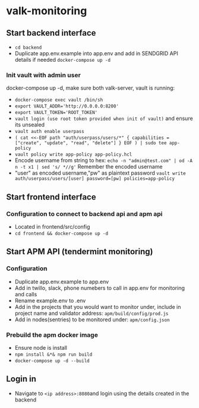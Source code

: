 # valk-monitoring

## Start backend interface
- `cd backend`
- Duplicate app.env.example into app.env and add in SENDGRID API details if needed
`docker-compose up -d`
### Init vault with admin user
docker-compose up -d, make sure both valk-server, vault is running:
- `docker-compose exec vault /bin/sh`
- `export VAULT_ADDR='http://0.0.0.0:8200'`
- `export VAULT_TOKEN='ROOT_TOKEN'`
- `vault login (use root token provided when init of vault)` and ensure its unsealed 
- `vault auth enable userpass`
- `(
cat <<-EOF
path "auth/userpass/users/*" {
  capabilities = ["create", "update", "read", "delete"]
}
EOF
) | sudo tee app-policy`
- `vault policy write app-policy app-policy.hcl`
- Encode username from string to hex: `echo -n "admin@test.com" | od -A n -t x1 | sed 's/ *//g'` Remember the encoded username
- "user" as encoded username,"pw" as plaintext password `vault write auth/userpass/users/[user] password=[pw] policies=app-policy`

## Start frontend interface
### Configuration to connect to backend api and apm api
- Located in frontend/src/config
- `cd frontend && docker-compose up -d`

## Start APM API (tendermint monitoring)

### Configuration
- Duplicate app.env.example to app.env
- Add in twillo, slack, phone numebers to call in app.env for monitoring and calls
- Rename example.env to .env
- Add in the projects that you would want to monitor under, include in project name and validator address: `apm/build/config/prod.js`
- Add in nodes(sentries) to be monitored under: `apm/config.json`

### Prebuild the apm docker image
- Ensure node is install
- `npm install &*& npm run build`
- `docker-compose up -d --build`


## Login in
- Navigate to `<ip address>:8080`and login using the details created in the backend